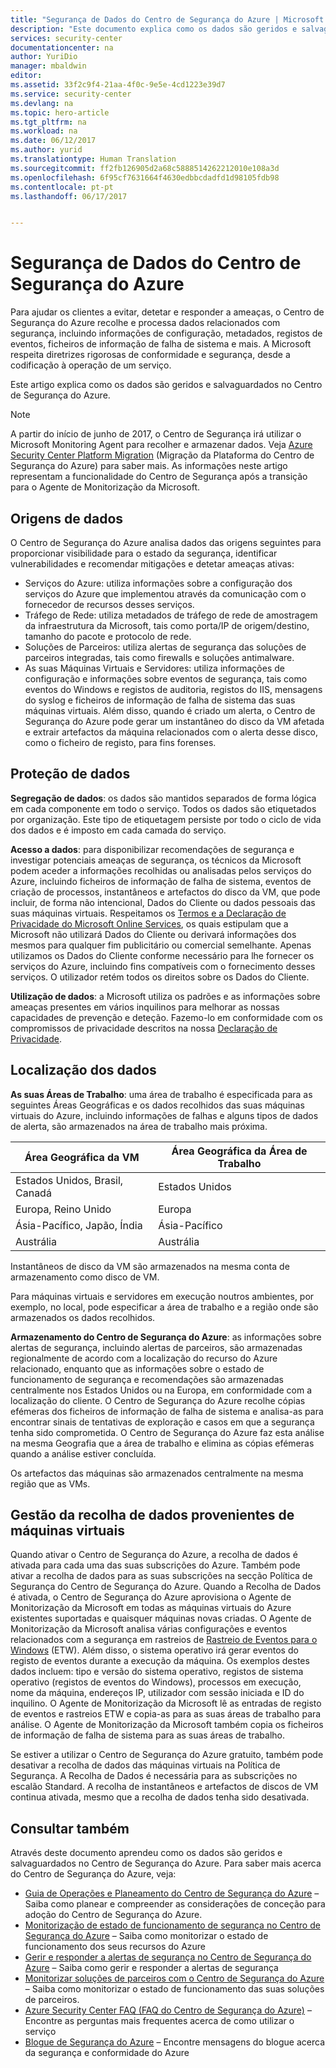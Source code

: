 ```yaml
---
title: "Segurança de Dados do Centro de Segurança do Azure | Microsoft Docs"
description: "Este documento explica como os dados são geridos e salvaguardados no Centro de Segurança do Azure."
services: security-center
documentationcenter: na
author: YuriDio
manager: mbaldwin
editor: 
ms.assetid: 33f2c9f4-21aa-4f0c-9e5e-4cd1223e39d7
ms.service: security-center
ms.devlang: na
ms.topic: hero-article
ms.tgt_pltfrm: na
ms.workload: na
ms.date: 06/12/2017
ms.author: yurid
ms.translationtype: Human Translation
ms.sourcegitcommit: ff2fb126905d2a68c5888514262212010e108a3d
ms.openlocfilehash: 6f95cf7631664f4630edbbcdadfd1d98105fdb98
ms.contentlocale: pt-pt
ms.lasthandoff: 06/17/2017


---
```

# <a name="azure-security-center-data-security"></a>Segurança de Dados do Centro de Segurança do Azure
Para ajudar os clientes a evitar, detetar e responder a ameaças, o Centro de Segurança do Azure recolhe e processa dados relacionados com segurança, incluindo informações de configuração, metadados, registos de eventos, ficheiros de informação de falha de sistema e mais. A Microsoft respeita diretrizes rigorosas de conformidade e segurança, desde a codificação à operação de um serviço.

Este artigo explica como os dados são geridos e salvaguardados no Centro de Segurança do Azure.

>[!NOTE] 
>A partir do início de junho de 2017, o Centro de Segurança irá utilizar o Microsoft Monitoring Agent para recolher e armazenar dados. Veja [Azure Security Center Platform Migration](security-center-platform-migration.md) (Migração da Plataforma do Centro de Segurança do Azure) para saber mais. As informações neste artigo representam a funcionalidade do Centro de Segurança após a transição para o Agente de Monitorização da Microsoft.
>


## <a name="data-sources"></a>Origens de dados
O Centro de Segurança do Azure analisa dados das origens seguintes para proporcionar visibilidade para o estado da segurança, identificar vulnerabilidades e recomendar mitigações e detetar ameaças ativas:

- Serviços do Azure: utiliza informações sobre a configuração dos serviços do Azure que implementou através da comunicação com o fornecedor de recursos desses serviços.
- Tráfego de Rede: utiliza metadados de tráfego de rede de amostragem da infraestrutura da Microsoft, tais como porta/IP de origem/destino, tamanho do pacote e protocolo de rede.
- Soluções de Parceiros: utiliza alertas de segurança das soluções de parceiros integradas, tais como firewalls e soluções antimalware. 
- As suas Máquinas Virtuais e Servidores: utiliza informações de configuração e informações sobre eventos de segurança, tais como eventos do Windows e registos de auditoria, registos do IIS, mensagens do syslog e ficheiros de informação de falha de sistema das suas máquinas virtuais. Além disso, quando é criado um alerta, o Centro de Segurança do Azure pode gerar um instantâneo do disco da VM afetada e extrair artefactos da máquina relacionados com o alerta desse disco, como o ficheiro de registo, para fins forenses.


## <a name="data-protection"></a>Proteção de dados
**Segregação de dados**: os dados são mantidos separados de forma lógica em cada componente em todo o serviço. Todos os dados são etiquetados por organização. Este tipo de etiquetagem persiste por todo o ciclo de vida dos dados e é imposto em cada camada do serviço.

**Acesso a dados**: para disponibilizar recomendações de segurança e investigar potenciais ameaças de segurança, os técnicos da Microsoft podem aceder a informações recolhidas ou analisadas pelos serviços do Azure, incluindo ficheiros de informação de falha de sistema, eventos de criação de processos, instantâneos e artefactos do disco da VM, que pode incluir, de forma não intencional, Dados do Cliente ou dados pessoais das suas máquinas virtuais. Respeitamos os [Termos e a Declaração de Privacidade do Microsoft Online Services](http://www.microsoftvolumelicensing.com/DocumentSearch.aspx?Mode=3&DocumentTypeId=31), os quais estipulam que a Microsoft não utilizará Dados do Cliente ou derivará informações dos mesmos para qualquer fim publicitário ou comercial semelhante. Apenas utilizamos os Dados do Cliente conforme necessário para lhe fornecer os serviços do Azure, incluindo fins compatíveis com o fornecimento desses serviços. O utilizador retém todos os direitos sobre os Dados do Cliente.

**Utilização de dados**: a Microsoft utiliza os padrões e as informações sobre ameaças presentes em vários inquilinos para melhorar as nossas capacidades de prevenção e deteção. Fazemo-lo em conformidade com os compromissos de privacidade descritos na nossa [Declaração de Privacidade](https://www.microsoft.com/privacystatement/en-us/OnlineServices/Default.aspx).

## <a name="data-location"></a>Localização dos dados

**As suas Áreas de Trabalho**: uma área de trabalho é especificada para as seguintes Áreas Geográficas e os dados recolhidos das suas máquinas virtuais do Azure, incluindo informações de falhas e alguns tipos de dados de alerta, são armazenados na área de trabalho mais próxima. 

| Área Geográfica da VM                        | Área Geográfica da Área de Trabalho |
|-------------------------------|---------------|
| Estados Unidos, Brasil, Canadá | Estados Unidos |
| Europa, Reino Unido        | Europa        |
| Ásia-Pacífico, Japão, Índia    | Ásia-Pacífico  |
| Austrália                     | Austrália     |

 
Instantâneos de disco da VM são armazenados na mesma conta de armazenamento como disco de VM.
 
Para máquinas virtuais e servidores em execução noutros ambientes, por exemplo, no local, pode especificar a área de trabalho e a região onde são armazenados os dados recolhidos. 

**Armazenamento do Centro de Segurança do Azure**: as informações sobre alertas de segurança, incluindo alertas de parceiros, são armazenadas regionalmente de acordo com a localização do recurso do Azure relacionado, enquanto que as informações sobre o estado de funcionamento de segurança e recomendações são armazenadas centralmente nos Estados Unidos ou na Europa, em conformidade com a localização do cliente.
O Centro de Segurança do Azure recolhe cópias efémeras dos ficheiros de informação de falha de sistema e analisa-as para encontrar sinais de tentativas de exploração e casos em que a segurança tenha sido comprometida. O Centro de Segurança do Azure faz esta análise na mesma Geografia que a área de trabalho e elimina as cópias efémeras quando a análise estiver concluída.

Os artefactos das máquinas são armazenados centralmente na mesma região que as VMs. 


## <a name="managing-data-collection-from-virtual-machines"></a>Gestão da recolha de dados provenientes de máquinas virtuais

Quando ativar o Centro de Segurança do Azure, a recolha de dados é ativada para cada uma das suas subscrições do Azure. Também pode ativar a recolha de dados para as suas subscrições na secção Política de Segurança do Centro de Segurança do Azure. Quando a Recolha de Dados é ativada, o Centro de Segurança do Azure aprovisiona o Agente de Monitorização da Microsoft em todas as máquinas virtuais do Azure existentes suportadas e quaisquer máquinas novas criadas. O Agente de Monitorização da Microsoft analisa várias configurações e eventos relacionados com a segurança em rastreios de [Rastreio de Eventos para o Windows](https://msdn.microsoft.com/library/windows/desktop/bb968803.aspx) (ETW). Além disso, o sistema operativo irá gerar eventos do registo de eventos durante a execução da máquina. Os exemplos destes dados incluem: tipo e versão do sistema operativo, registos de sistema operativo (registos de eventos do Windows), processos em execução, nome da máquina, endereços IP, utilizador com sessão iniciada e ID do inquilino. O Agente de Monitorização da Microsoft lê as entradas de registo de eventos e rastreios ETW e copia-as para as suas áreas de trabalho para análise. O Agente de Monitorização da Microsoft também copia os ficheiros de informação de falha de sistema para as suas áreas de trabalho.

Se estiver a utilizar o Centro de Segurança do Azure gratuito, também pode desativar a recolha de dados das máquinas virtuais na Política de Segurança. A Recolha de Dados é necessária para as subscrições no escalão Standard. A recolha de instantâneos e artefactos de discos de VM continua ativada, mesmo que a recolha de dados tenha sido desativada.


## <a name="see-also"></a>Consultar também
Através deste documento aprendeu como os dados são geridos e salvaguardados no Centro de Segurança do Azure. Para saber mais acerca do Centro de Segurança do Azure, veja:

* [Guia de Operações e Planeamento do Centro de Segurança do Azure](security-center-planning-and-operations-guide.md) – Saiba como planear e compreender as considerações de conceção para adoção do Centro de Segurança do Azure.
* [Monitorização de estado de funcionamento de segurança no Centro de Segurança do Azure](security-center-monitoring.md) – Saiba como monitorizar o estado de funcionamento dos seus recursos do Azure
* [Gerir e responder a alertas de segurança no Centro de Segurança do Azure](security-center-managing-and-responding-alerts.md) – Saiba como gerir e responder a alertas de segurança
* [Monitorizar soluções de parceiros com o Centro de Segurança do Azure](security-center-partner-solutions.md) – Saiba como monitorizar o estado de funcionamento das suas soluções de parceiros.
* [Azure Security Center FAQ (FAQ do Centro de Segurança do Azure)](security-center-faq.md) – Encontre as perguntas mais frequentes acerca de como utilizar o serviço
* [Blogue de Segurança do Azure](http://blogs.msdn.com/b/azuresecurity/) – Encontre mensagens do blogue acerca da segurança e conformidade do Azure

